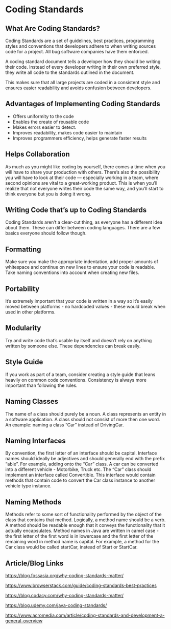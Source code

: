 # Coding Standards

## What Are Coding Standards?
Coding Standards are a set of guidelines, best practices, programming styles and conventions that developers adhere to when writing sources code for a project. All bug software companies have them enforced.

A coding standard document tells a developer how they should be writing their code. Instead of every developer writing in their own preferred style, they write all code to the standards outlined in the document.

This makes sure that all large projects are coded in a consistent style and ensures easier readability and avoids confusion between developers.


## Advantages of Implementing Coding Standards
- Offers uniformity to the code
- Enables the create of reusable code
- Makes errors easier to detect.
- Improves readability, makes code easier to maintain
- Improves programmers efficiency, helps generate faster results

## Helps Collaboration
As much as you might like coding by yourself, there comes a time when you will have to share your production with others. There’s also the possibility you will have to look at their code — especially working in a team, where second opinions are vital to a great-working product. This is when you’ll realize that not everyone writes their code the same way, and you’ll start to think everyone but you is doing it wrong.

## Writing Code that’s up to Coding Standards
Coding Standards aren’t a clear-cut thing, as everyone has a different idea about them. These can differ between coding languages. There are a few basics everyone should follow though.

## Formatting
Make sure you make the appropriate indentation, add proper amounts of whitespace and continue on new lines to ensure your code is readable. Take naming conventions into account when creating new files.

## Portability
It’s extremely important that your code is written in a way so it’s easily moved between platforms - no hardcoded values - these would break when used in other platforms.

## Modularity
Try and write code that’s usable by itself and doesn’t rely on anything written by someone else. These dependencies can break easily.

## Style Guide
If you work as part of a team, consider creating a style guide that leans heavily on common code conventions. Consistency is always more important than following the rules.

## Naming Classes
The name of a class should purely be a noun. A class represents an entity in a software application. A class should not consist of more then one word. An example: naming a class “Car” instead of DrivingCar.

## Naming Interfaces
By convention, the first letter of an interface should be capital. Interface names should ideally be adjectives and should generally end with the prefix “able”.
For example, adding onto the “Car” class. A car can be converted into a different vehicle - Motorbike, Truck etc. The “Car” class should implement an interface called Convertible. This interface would contain methods that contain code to convert the Car class instance to another vehicle type instance.

## Naming Methods
Methods refer to some sort of functionality performed by the object of the class that contains that method. Logically, a method name should be a verb. A method should be readable enough that it conveys the functionality that it actually encapsulates.
Method names in Java are written in camel case - the first letter of the first word is in lowercase and the first letter of the remaining word in method name is capital.
For example, a method for the Car class would be called startCar, instead of Start or StartCar.



## Article/Blog Links

https://blog.fossasia.org/why-coding-standards-matter/

https://www.browserstack.com/guide/coding-standards-best-practices

https://blog.codacy.com/why-coding-standards-matter/

https://blog.udemy.com/java-coding-standards/

https://www.acromedia.com/article/coding-standards-and-development-a-general-overview
